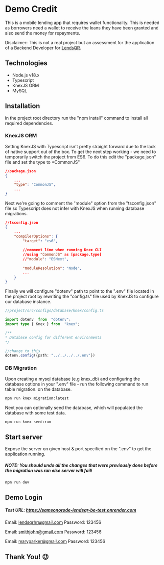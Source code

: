 # Demo Credit

This is a mobile lending app that requires wallet functionality. This is needed as borrowers need a wallet to receive the loans they have been granted and also send the money for repayments.

Disclaimer: This is not a real project but an assessment for the application of a  Backend Developer for [LendsQR](https://lendsqr.com).

## Technologies

* Node.js v18.x
* Typescript
* KnexJS ORM
* MySQL
    
## Installation

in the project root directory run the "npm install" command to install all required dependencies.

### KnexJS ORM
Setting KnexJS with Typescript isn't pretty straight forward due to the lack of native support out of the box. To get the next step working - we need to temporarily switch the project from ES6. To do this edit the "package.json" file and set the type to *CommonJS"

```json
//package.json
{
	...
	"type": "CommonJS",
	...
}
```
Next we're going to comment  the "module" option from the "tsconfig.json" file so Typescript does not infer with KnexJS when running database migrations.
```json
//tsconfig.json
{
	...
	"compilerOptions": {
        "target": "es6",
        
        //comment line when running Knex CLI
        //using "CommonJS" as [package.type]
        //"module": "ESNext",
        
        "moduleResolution": "Node",
        ...
    }
}
```

Finally we will configure "dotenv" path to point to the ".env" file located in the project root by rewriting the "config.ts" file used by KnexJS to configure our database instance.

```typescript
//project/src/configs/database/knex/config.ts

import dotenv  from  "dotenv";
import type { Knex } from  "knex";

/**
* Database config for different environments
*/

//change to this
dotenv.config({path: "../../../../.env"})
```

### DB Migration

Upon creating a mysql database (e.g knex_db) and configuring the database options in your ".env" file - run the following command to run table migration. on the database.

```bash
npm run knex migration:latest
```

Next you can optionally seed the database, which will populated the database with some test data.
```bash
npm run knex seed:run

```
  
## Start server

Expose the server on given host & port specified on the ".env" to get the application running.

##### NOTE: You should undo all the changes that were previously done before the migration was ran else server will fail!
 
```bash
npm run dev
```

## Demo Login

##### Test URL: https://samsonorode-lendsqr-be-test.onrender.com

Email: lendsqrhr@gmail.com
Password: 123456

Email: smithjohn@gmail.com
Password: 123456

Email: maryparker@gmail.com
Password: 123456

##  Thank You! 😉